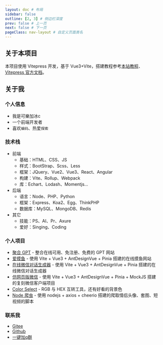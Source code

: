 ```yaml
---
layout: doc # 布局
sidebar: false
outline: [2, 3] # 侧边栏深度
prev: false # 上一页
next: false # 下一页
pageClass: nav-layout # 自定义页面类名
---
```


## 关于本项目

本项目使用 Vitepress 开发，基于 Vue3+Vite，搭建教程参考[本站教程](/views/note/vitePress)、[Vitepress 官方文档](https://vitepress.dev/zh/guide/getting-started)。

## 关于我

### 个人信息

- 我是可樂加冰c
- 一个前端开发者
- 喜欢`编码`、热爱`探索`

### 技术栈

- 前端
  - 基础：HTML、CSS、JS
  - 样式：BootStrap、Scss、Less
  - 框架：JQuery、Vue2、Vue3、React、Angular
  - 构建：Vite、Rollup、Webpack
  - 库：Echart、Lodash、Momentjs...
- 后端
  - 语言：Node、PHP、Python
  - 框架：Express、Koa2、Egg、ThinkPHP
  - 数据库：MySQL、MongoDB、Redis
- 其它
  - 技能：PS、AI、Pr、Axure
  - 爱好：Singing、Coding

### 个人项目

- [聚合 GPT](https://ele-cat.github.io/comp-gpt) - 整合在线可用、免注册、免费的 GPT 网站
- [爱摸鱼](https://ele-cat.github.io/ifish/) - 使用 Vite + Vue3 + AntDesignVue + Pinia 搭建的在线摸鱼网站
- [在线微信对话生成器](https://ele-cat.github.io/vue3-wechat-tool/) - 使用 Vite + Vue3 + AntDesignVue + Pinia 搭建的在线微信对话生成器
- [仿网页版微信](https://ele-cat.github.io/vue3-wechat/) - 使用 Vite + Vue3 + AntDesignVue + Pinia + MockJS 搭建的复刻微信客户端项目
- [Color Select](https://ele-cat.github.io/color-select/) - RGB 与 HEX 互转工具，还有好看的背景色
- [Node 爬虫](https://ele-cat.github.io/ace-editor/) - 使用 nodejs + axios + cheerio 搭建的爬取情侣头像、套图、短视频的脚本

### 联系我

- [Gitee](https://gitee.com/ele-cat)
- [Github](https://github.com/Ele-Cat)
- [一键加q群](https://qm.qq.com/cgi-bin/qm/qr?_wv=1027&k=FBr4JIxIckrUqgDK-rbdMkoQYfJT4BCs&authKey=Dl1dUP8%2BXRNefHTYG38DyEi3CAOf20Pc8yyIJwKQ7HlP5WX7nYhURs2vVtmttNHX&noverify=0&group_code=887911914)

<Comment />

<style src="../nav/index.scss"></style>
